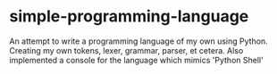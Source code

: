 # simple-programming-language
An attempt to write a programming language of my own using Python.
Creating my own tokens, lexer, grammar, parser, et cetera.
Also implemented a console for the language which mimics 'Python Shell'